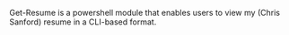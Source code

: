Get-Resume is a powershell module that enables users to view my (Chris Sanford) resume in a CLI-based format.
